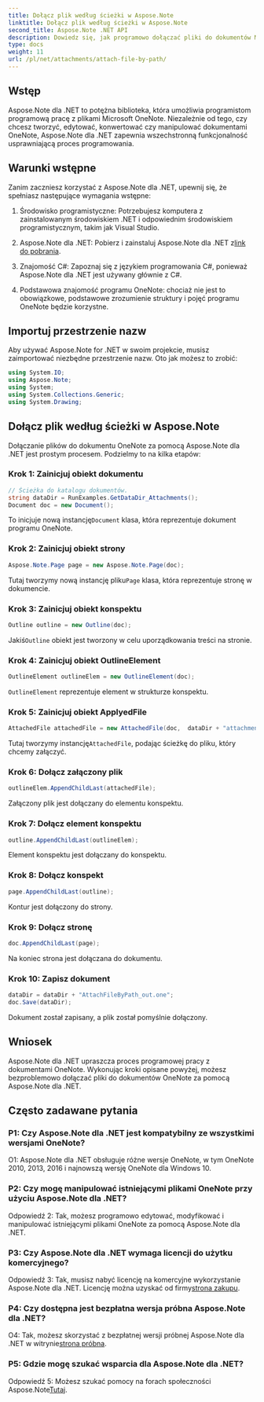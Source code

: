 ```yaml
---
title: Dołącz plik według ścieżki w Aspose.Note
linktitle: Dołącz plik według ścieżki w Aspose.Note
second_title: Aspose.Note .NET API
description: Dowiedz się, jak programowo dołączać pliki do dokumentów Microsoft OneNote przy użyciu Aspose.Note dla .NET. Uprość proces programowania dzięki temu wszechstronnemu samouczkowi.
type: docs
weight: 11
url: /pl/net/attachments/attach-file-by-path/
---
```

## Wstęp

Aspose.Note dla .NET to potężna biblioteka, która umożliwia programistom programową pracę z plikami Microsoft OneNote. Niezależnie od tego, czy chcesz tworzyć, edytować, konwertować czy manipulować dokumentami OneNote, Aspose.Note dla .NET zapewnia wszechstronną funkcjonalność usprawniającą proces programowania.

## Warunki wstępne

Zanim zaczniesz korzystać z Aspose.Note dla .NET, upewnij się, że spełniasz następujące wymagania wstępne:

1. Środowisko programistyczne: Potrzebujesz komputera z zainstalowanym środowiskiem .NET i odpowiednim środowiskiem programistycznym, takim jak Visual Studio.

2.  Aspose.Note dla .NET: Pobierz i zainstaluj Aspose.Note dla .NET z[link do pobrania](https://releases.aspose.com/note/net/).

3. Znajomość C#: Zapoznaj się z językiem programowania C#, ponieważ Aspose.Note dla .NET jest używany głównie z C#.

4. Podstawowa znajomość programu OneNote: chociaż nie jest to obowiązkowe, podstawowe zrozumienie struktury i pojęć programu OneNote będzie korzystne.

## Importuj przestrzenie nazw

Aby używać Aspose.Note for .NET w swoim projekcie, musisz zaimportować niezbędne przestrzenie nazw. Oto jak możesz to zrobić:

```csharp
using System.IO;
using Aspose.Note;
using System;
using System.Collections.Generic;
using System.Drawing;
```

## Dołącz plik według ścieżki w Aspose.Note

Dołączanie plików do dokumentu OneNote za pomocą Aspose.Note dla .NET jest prostym procesem. Podzielmy to na kilka etapów:

### Krok 1: Zainicjuj obiekt dokumentu

```csharp
// Ścieżka do katalogu dokumentów.
string dataDir = RunExamples.GetDataDir_Attachments();
Document doc = new Document();
```

 To inicjuje nową instancję`Document` klasa, która reprezentuje dokument programu OneNote.

### Krok 2: Zainicjuj obiekt strony

```csharp
Aspose.Note.Page page = new Aspose.Note.Page(doc);
```

 Tutaj tworzymy nową instancję pliku`Page` klasa, która reprezentuje stronę w dokumencie.

### Krok 3: Zainicjuj obiekt konspektu

```csharp
Outline outline = new Outline(doc);
```

 Jakiś`Outline` obiekt jest tworzony w celu uporządkowania treści na stronie.

### Krok 4: Zainicjuj obiekt OutlineElement

```csharp
OutlineElement outlineElem = new OutlineElement(doc);
```

`OutlineElement` reprezentuje element w strukturze konspektu.

### Krok 5: Zainicjuj obiekt ApplyedFile

```csharp
AttachedFile attachedFile = new AttachedFile(doc,  dataDir + "attachment.txt");
```

 Tutaj tworzymy instancję`AttachedFile`, podając ścieżkę do pliku, który chcemy załączyć.

### Krok 6: Dołącz załączony plik

```csharp
outlineElem.AppendChildLast(attachedFile);
```

Załączony plik jest dołączany do elementu konspektu.

### Krok 7: Dołącz element konspektu

```csharp
outline.AppendChildLast(outlineElem);
```

Element konspektu jest dołączany do konspektu.

### Krok 8: Dołącz konspekt

```csharp
page.AppendChildLast(outline);
```

Kontur jest dołączony do strony.

### Krok 9: Dołącz stronę

```csharp
doc.AppendChildLast(page);
```

Na koniec strona jest dołączana do dokumentu.

### Krok 10: Zapisz dokument

```csharp
dataDir = dataDir + "AttachFileByPath_out.one";
doc.Save(dataDir);
```

Dokument został zapisany, a plik został pomyślnie dołączony.

## Wniosek

Aspose.Note dla .NET upraszcza proces programowej pracy z dokumentami OneNote. Wykonując kroki opisane powyżej, możesz bezproblemowo dołączać pliki do dokumentów OneNote za pomocą Aspose.Note dla .NET.

## Często zadawane pytania

### P1: Czy Aspose.Note dla .NET jest kompatybilny ze wszystkimi wersjami OneNote?

O1: Aspose.Note dla .NET obsługuje różne wersje OneNote, w tym OneNote 2010, 2013, 2016 i najnowszą wersję OneNote dla Windows 10.

### P2: Czy mogę manipulować istniejącymi plikami OneNote przy użyciu Aspose.Note dla .NET?

Odpowiedź 2: Tak, możesz programowo edytować, modyfikować i manipulować istniejącymi plikami OneNote za pomocą Aspose.Note dla .NET.

### P3: Czy Aspose.Note dla .NET wymaga licencji do użytku komercyjnego?

 Odpowiedź 3: Tak, musisz nabyć licencję na komercyjne wykorzystanie Aspose.Note dla .NET. Licencję można uzyskać od firmy[strona zakupu](https://purchase.aspose.com/buy).

### P4: Czy dostępna jest bezpłatna wersja próbna Aspose.Note dla .NET?

 O4: Tak, możesz skorzystać z bezpłatnej wersji próbnej Aspose.Note dla .NET w witrynie[strona próbna](https://releases.aspose.com/).

### P5: Gdzie mogę szukać wsparcia dla Aspose.Note dla .NET?

 Odpowiedź 5: Możesz szukać pomocy na forach społeczności Aspose.Note[Tutaj](https://forum.aspose.com/c/note/28).